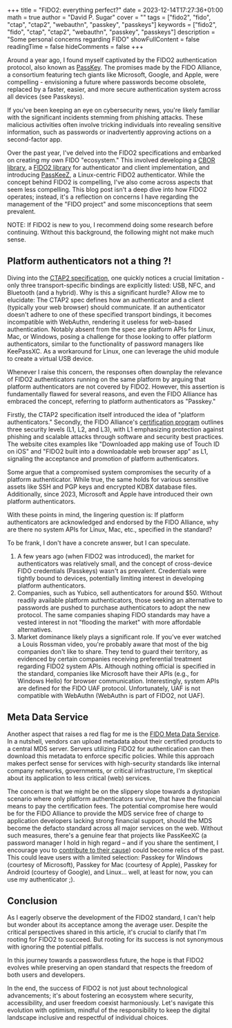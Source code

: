 +++
title = "FIDO2: everything perfect?"
date = 2023-12-14T17:27:36+01:00
math = true
author = "David P. Sugar"
cover = ""
tags = ["fido2", "fido", "ctap", "ctap2", "webauthn", "passkey", "passkeys"]
keywords = ["fido2", "fido", "ctap", "ctap2", "webauthn", "passkey", "passkeys"]
description = "Some personal concerns regarding FIDO"
showFullContent = false
readingTime = false
hideComments = false
+++

Around a year ago, I found myself captivated by the FIDO2 authentication protocol, also known as [PassKey](https://fidoalliance.org/passkeys/). The promises made by the FIDO Alliance, a consortium featuring tech giants like Microsoft, Google, and Apple, were compelling - envisioning a future where passwords become obsolete, replaced by a faster, easier, and more secure authentication system across all devices (see Passkeys).

If you've been keeping an eye on cybersecurity news, you're likely familiar with the significant incidents stemming from phishing attacks. These malicious activities often involve tricking individuals into revealing sensitive information, such as passwords or inadvertently approving actions on a second-factor app.

Over the past year, I've delved into the FIDO2 specifications and embarked on creating my own FIDO "ecosystem." This involved developing a [CBOR library](https://github.com/r4gus/zbor), a [FIDO2 library](https://github.com/r4gus/keylib) for authenticator and client implementation, and introducing [PassKeeZ](https://github.com/r4gus/keypass), a Linux-centric FIDO2 authenticator. While the concept behind FIDO2 is compelling, I've also come across aspects that seem less compelling. This blog post isn't a deep dive into how FIDO2 operates; instead, it's a reflection on concerns I have regarding the management of the "FIDO project" and some misconceptions that seem prevalent.

NOTE: If FIDO2 is new to you, I recommend doing some research before continuing. Without this background, the following might not make much sense.

## Platform authenticators not a thing ?!

Diving into the [CTAP2 specification](https://fidoalliance.org/specs/fido-v2.2-rd-20230321/fido-client-to-authenticator-protocol-v2.2-rd-20230321.html#transport-specific-bindings), one quickly notices a crucial limitation - only three transport-specific bindings are explicitly listed: USB, NFC, and Bluetooth (and a hybrid). Why is this a significant hurdle? Allow me to elucidate: The CTAP2 spec defines how an authenticator and a client (typically your web browser) should communicate. If an authenticator doesn't adhere to one of these specified transport bindings, it becomes incompatible with WebAuthn, rendering it useless for web-based authentication. Notably absent from the spec are platform APIs for Linux, Mac, or Windows, posing a challenge for those looking to offer platform authenticators, similar to the functionality of password managers like KeePassXC. As a workaround for Linux, one can leverage the uhid module to create a virtual USB device.

Whenever I raise this concern, the responses often downplay the relevance of FIDO2 authenticators running on the same platform by arguing that platform authenticators are not covered by FIDO2. However, this assertion is fundamentally flawed for several reasons, and even the FIDO Alliance has embraced the concept, referring to platform authenticators as "Passkey."

Firstly, the CTAP2 specification itself introduced the idea of "platform authenticators." Secondly, the FIDO Alliance's [certification program](https://fidoalliance.org/certification/authenticator-certification-levels/) outlines three security levels (L1, L2, and L3), with L1 emphasizing protection against phishing and scalable attacks through software and security best practices. The website cites examples like "Downloaded app making use of Touch ID on iOS" and "FIDO2 built into a downloadable web browser app" as L1, signaling the acceptance and promotion of platform authenticators.

Some argue that a compromised system compromises the security of a platform authenticator. While true, the same holds for various sensitive assets like SSH and PGP keys and encrypted KDBX database files. Additionally, since 2023, Microsoft and Apple have introduced their own platform authenticators.

With these points in mind, the lingering question is: If platform authenticators are acknowledged and endorsed by the FIDO Alliance, why are there no system APIs for Linux, Mac, etc., specified in the standard?

To be frank, I don't have a concrete answer, but I can speculate.

1. A few years ago (when FIDO2 was introduced), the market for authenticators was relatively small, and the concept of cross-device FIDO credentials (Passkeys) wasn't as prevalent. Credentials were tightly bound to devices, potentially limiting interest in developing platform authenticators.
2. Companies, such as Yubico, sell authenticators for around $50. Without readily available platform authenticators, those seeking an alternative to passwords are pushed to purchase authenticators to adopt the new protocol. The same companies shaping FIDO standards may have a vested interest in not "flooding the market" with more affordable alternatives.
3. Market dominance likely plays a significant role. If you've ever watched a Louis Rossman video, you're probably aware that most of the big companies don't like to share. They tend to guard their territory, as evidenced by certain companies receiving preferential treatment regarding FIDO2 system APIs. Although nothing official is specified in the standard, companies like Microsoft have their APIs (e.g., for Windows Hello) for browser communication. Interestingly, system APIs are defined for the FIDO UAF protocol. Unfortunately, UAF is not compatible with WebAuthn (WebAuthn is part of FIDO2, not UAF).

## Meta Data Service

Another aspect that raises a red flag for me is the [FIDO Meta Data Service](https://fidoalliance.org/specs/mds/fido-metadata-service-v3.0-ps-20210518.html). In a nutshell, vendors can upload metadata about their certified products to a central MDS server. Servers utilizing FIDO2 for authentication can then download this metadata to enforce specific policies. While this approach makes perfect sense for services with high-security standards like internal company networks, governments, or critical infrastructure, I'm skeptical about its application to less critical (web) services.

The concern is that we might be on the slippery slope towards a dystopian scenario where only platform authenticators survive, that have the financial means to pay the certification fees. The potential compromise here would be for the FIDO Alliance to provide the MDS service free of charge to application developers lacking strong financial support, should the MDS become the defacto standard across all major services on the web. Without such measures, there's a genuine fear that projects like PassKeeXC (a password manager I hold in high regard – and if you share the sentiment, I encourage you to [contribute to their cause](https://keepassxc.org/donate/)) could become relics of the past. This could leave users with a limited selection: Passkey for Windows (courtesy of Microsoft), Passkey for Mac (courtesy of Apple), Passkey for Android (courtesy of Google), and Linux... well, at least for now, you can use my authenticator ;).

## Conclusion

As I eagerly observe the development of the FIDO2 standard, I can't help but wonder about its acceptance among the average user. Despite the critical perspectives shared in this article, it's crucial to clarify that I'm rooting for FIDO2 to succeed. But rooting for its success is not synonymous with ignoring the potential pitfalls.

In this journey towards a passwordless future, the hope is that FIDO2 evolves while preserving an open standard that respects the freedom of both users and developers. 

In the end, the success of FIDO2 is not just about technological advancements; it's about fostering an ecosystem where security, accessibility, and user freedom coexist harmoniously. Let's navigate this evolution with optimism, mindful of the responsibility to keep the digital landscape inclusive and respectful of individual choices.
